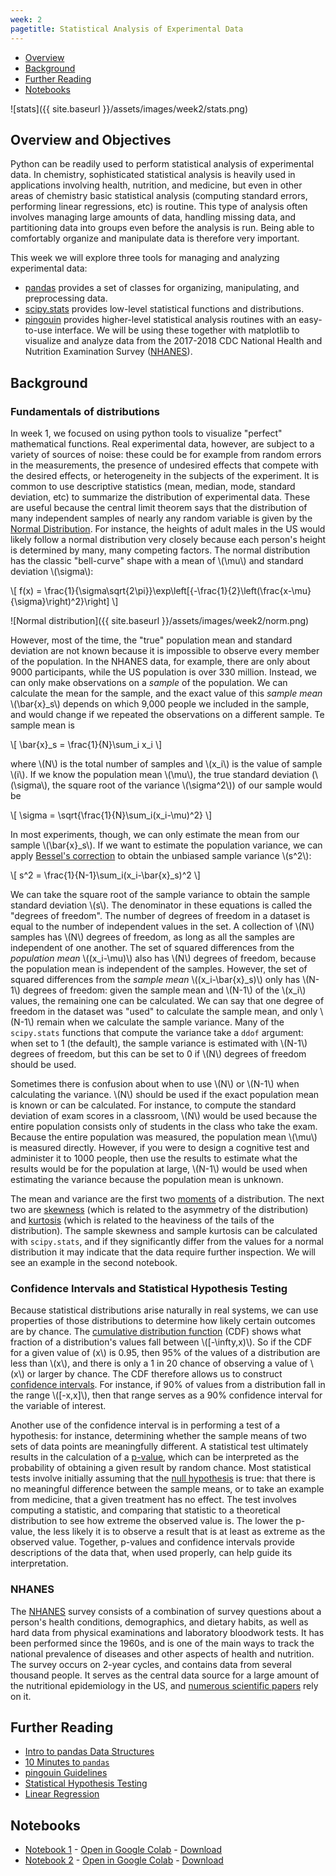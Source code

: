 ```yaml
---
week: 2
pagetitle: Statistical Analysis of Experimental Data
---
```


- [Overview](#overview-and-objectives)
- [Background](#background)
- [Further Reading](#further-reading)
- [Notebooks](#notebooks)

![stats]({{ site.baseurl }}/assets/images/week2/stats.png)

## Overview and Objectives

Python can be readily used to perform statistical analysis of experimental data. In chemistry, sophisticated statistical analysis is heavily used in applications involving health, nutrition, and medicine, but even in other areas of chemistry basic statistical analysis (computing standard errors, performing linear regressions, etc) is routine. This type of analysis often involves managing large amounts of data, handling missing data, and partitioning data into groups even before the analysis is run. Being able to comfortably organize and manipulate data is therefore very important.

This week we will explore three tools for managing and analyzing experimental data:
- [pandas](http://pandas.pydata.org/) provides a set of classes for organizing, manipulating, and preprocessing data.
- [scipy.stats](https://docs.scipy.org/doc/scipy/reference/stats.html) provides low-level statistical functions and distributions.
- [pingouin](https://pingouin-stats.org/) provides higher-level statistical analysis routines with an easy-to-use interface.
We will be using these together with matplotlib to visualize and analyze data from the 2017-2018 CDC National Health and Nutrition Examination Survey ([NHANES](https://wwwn.cdc.gov/nchs/nhanes/continuousnhanes/default.aspx?BeginYear=2017)).

## Background

### Fundamentals of distributions

In week 1, we focused on using python tools to visualize "perfect" mathematical functions. Real experimental data, however, are subject to a variety of sources of noise: these could be for example from random errors in the measurements, the presence of undesired effects that compete with the desired effects, or heterogeneity in the subjects of the experiment. It is common to use descriptive statistics (mean, median, mode, standard deviation, etc) to summarize the distribution of experimental data. These are useful because the central limit theorem says that the distribution of many independent samples of nearly any random variable is given by the [Normal Distribution](https://en.wikipedia.org/wiki/Normal_distribution). For instance, the heights of adult males in the US would likely follow a normal distribution very closely because each person's height is determined by many, many competing factors. The normal distribution has the classic "bell-curve" shape with a mean of \\(\mu\\) and standard deviation \\(\sigma\\):

\\[ f(x) = \frac{1}{\sigma\sqrt{2\pi}}\exp\left[{-\frac{1}{2}\left(\frac{x-\mu}{\sigma}\right)^2}\right] \\]

![Normal distribution]({{ site.baseurl }}/assets/images/week2/norm.png)

However, most of the time, the "true" population mean and standard deviation are not known because it is impossible to observe every member of the population. In the NHANES data, for example, there are only about 9000 participants, while the US population is over 330 million. Instead, we can only make observations on a *sample* of the population. We can calculate the mean for the sample, and the exact value of this *sample mean* \\(\bar{x}_s\\) depends on which 9,000 people we included in the sample, and would change if we repeated the observations on a different sample. Te sample mean is

\\[ \bar{x}_s = \frac{1}{N}\sum_i x_i \\]

where \\(N\\) is the total number of samples and \\(x_i\\) is the value of sample \\(i\\). If we know the population mean \\(\mu\\), the true standard deviation (\\(\sigma\\), the square root of the variance \\(\sigma^2\\)) of our sample would be 

\\[ \sigma = \sqrt{\frac{1}{N}\sum_i(x_i-\mu)^2} \\]

In most experiments, though, we can only estimate the mean from our sample \\(\bar{x}_s\\). If we want to estimate the population variance, we can apply [Bessel's correction](https://en.wikipedia.org/wiki/Bessel%27s_correction) to obtain the unbiased sample variance \\(s^2\\):

\\[ s^2 = \frac{1}{N-1}\sum_i(x_i-\bar{x}_s)^2 \\]

We can take the square root of the sample variance to obtain the sample standard deviation \\(s\\). The denominator in these equations is called the "degrees of freedom". The number of degrees of freedom in a dataset is equal to the number of independent values in the set. A collection of \\(N\\) samples has \\(N\\) degrees of freedom, as long as all the samples are independent of one another. The set of squared differences from the *population mean* \\((x_i-\mu)\\) also has \\(N\\) degrees of freedom, because the population mean is independent of the samples. However, the set of squared differences from the *sample mean* \\((x_i-\bar{x}_s)\\) only has \\(N-1\\) degrees of freedom: given the sample mean and \\(N-1\\) of the \\(x_i\\) values, the remaining one can be calculated. We can say that one degree of freedom in the dataset was "used" to calculate the sample mean, and only \\(N-1\\) remain when we calculate the sample variance. Many of the `scipy.stats` functions that compute the variance take a `ddof` argument: when set to 1 (the default), the sample variance is estimated with \\(N-1\\) degrees of freedom, but this can be set to 0 if \\(N\\) degrees of freedom should be used.

Sometimes there is confusion about when to use \\(N\\) or \\(N-1\\) when calculating the variance. \\(N\\) should be used if the exact population mean is known or can be calculated. For instance, to compute the standard deviation of exam scores in a classroom, \\(N\\) would be used because the entire population consists only of students in the class who take the exam. Because the entire population was measured, the population mean \\(\mu\\) is measured directly. However, if you were to design a cognitive test and administer it to 1000 people, then use the results to estimate what the results would be for the population at large, \\(N-1\\) would be used when estimating the variance because the population mean is unknown.

The mean and variance are the first two [moments](https://en.wikipedia.org/wiki/Moment_(mathematics)) of a distribution. The next two are [skewness](https://en.wikipedia.org/wiki/Skewness) (which is related to the asymmetry of the distribution) and [kurtosis](https://en.wikipedia.org/wiki/Kurtosis) (which is related to the heaviness of the tails of the distribution). The sample skewness and sample kurtosis can be calculated with `scipy.stats`, and if they significantly differ from the values for a normal distribution it may indicate that the data require further inspection. We will see an example in the second notebook.

### Confidence Intervals and Statistical Hypothesis Testing

Because statistical distributions arise naturally in real systems, we can use properties of those distributions to determine how likely certain outcomes are by chance. The [cumulative distribution function](https://en.wikipedia.org/wiki/Cumulative_distribution_function) (CDF) shows what fraction of a distribution's values fall between \\([-\infty,x)\\). So if the CDF for a given value of \(x\\) is 0.95, then 95% of the values of a distribution are less than \\(x\\), and there is only a 1 in 20 chance of observing a value of \\(x\\) or larger by chance. The CDF therefore allows us to construct [confidence intervals](https://en.wikipedia.org/wiki/Confidence_interval). For instance, if 90% of values from a distribution fall in the range \\([-x,x]\\), then that range serves as a 90% confidence interval for the variable of interest.

Another use of the confidence interval is in performing a test of a hypothesis: for instance, determining whether the sample means of two sets of data points are meaningfully different. A statistical test ultimately results in the calculation of a [p-value](https://en.wikipedia.org/wiki/P-value), which can be interpreted as the probability of obtaining a given result by random chance. Most statistical tests involve initially assuming that the [null hypothesis](https://en.wikipedia.org/wiki/Null_hypothesis) is true: that there is no meaningful difference between the sample means, or to take an example from medicine, that a given treatment has no effect. The test involves computing a statistic, and comparing that statistic to a theoretical distribution to see how extreme the observed value is. The lower the p-value, the less likely it is to observe a result that is at least as extreme as the observed value. Together, p-values and confidence intervals provide descriptions of the data that, when used properly, can help guide its interpretation.

### NHANES

The [NHANES](https://www.cdc.gov/nchs/nhanes/about_nhanes.htm) survey consists of a combination of survey questions about a person's health conditions, demographics, and dietary habits, as well as hard data from physical examinations and laboratory bloodwork tests. It has been performed since the 1960s, and is one of the main ways to track the national prevalence of diseases and other aspects of health and nutrition. The survey occurs on 2-year cycles, and contains data from several thousand people. It serves as the central data source for a large amount of the nutritional epidemiology in the US, and [numerous scientific papers](https://pubmed.ncbi.nlm.nih.gov/?term=NHANES) rely on it.




## Further Reading

- [Intro to pandas Data Structures](https://pandas.pydata.org/pandas-docs/stable/user_guide/dsintro.html)
- [10 Minutes to `pandas`](https://pandas.pydata.org/pandas-docs/stable/user_guide/10min.html)
- [pingouin Guidelines](https://pingouin-stats.org/guidelines.html)
- [Statistical Hypothesis Testing](https://en.wikipedia.org/wiki/Statistical_hypothesis_testing)
- [Linear Regression](https://en.wikipedia.org/wiki/Linear_regression)



## Notebooks

- [Notebook 1](https://github.com/kncrabtree/che155/blob/master/_notebooks/week2/stats-1.ipynb) - [Open in Google Colab](https://colab.research.google.com/github/kncrabtree/che155/blob/master/_notebooks/week2/stats-1.ipynb) - [Download](https://raw.githubusercontent.com/kncrabtree/che155/master/_notebooks/week2/stats-1.ipynb)
- [Notebook 2](https://github.com/kncrabtree/che155/blob/master/_notebooks/week2/stats-2.ipynb) - [Open in Google Colab](https://colab.research.google.com/github/kncrabtree/che155/blob/master/_notebooks/week2/stats-2.ipynb) - [Download](https://raw.githubusercontent.com/kncrabtree/che155/master/_notebooks/week2/stats-2.ipynb)
